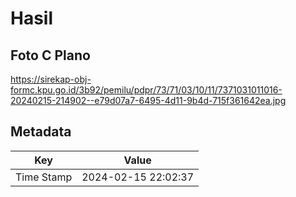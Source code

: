 # Hasil

## Foto C Plano

https://sirekap-obj-formc.kpu.go.id/3b92/pemilu/pdpr/73/71/03/10/11/7371031011016-20240215-214902--e79d07a7-6495-4d11-9b4d-715f361642ea.jpg


## Metadata

| Key        | Value               |
| ---------- | ------------------- |
| Time Stamp | 2024-02-15 22:02:37 |



